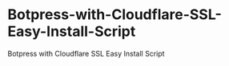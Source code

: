 # Botpress-with-Cloudflare-SSL-Easy-Install-Script
Botpress with Cloudflare SSL Easy Install Script
